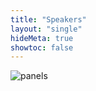 ```yaml
---
title: "Speakers"
layout: "single"
hideMeta: true
showtoc: false
---
```


![panels](/img/panels.jpg)